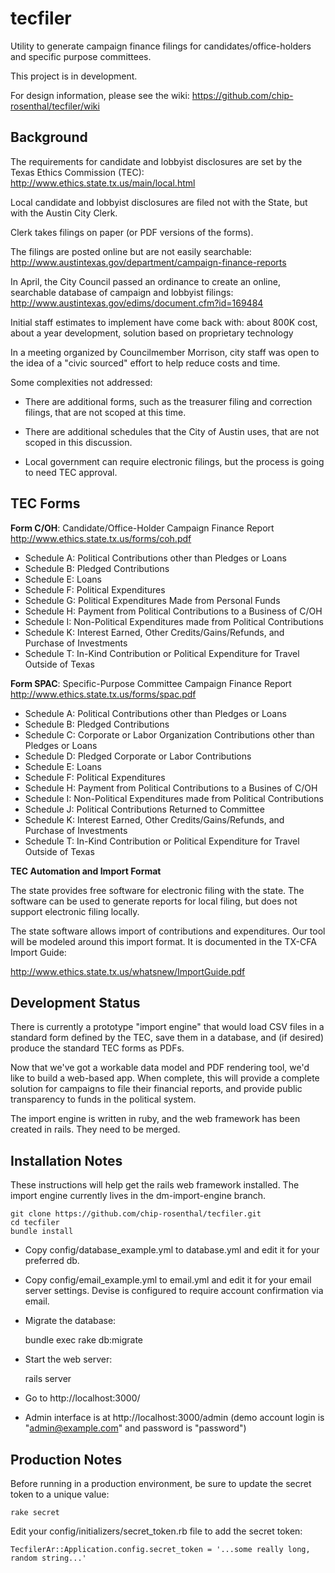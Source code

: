 tecfiler
========

Utility to generate campaign finance filings for candidates/office-holders and specific
purpose committees.

This project is in development.

For design information, please see the wiki: https://github.com/chip-rosenthal/tecfiler/wiki

Background
----------

The requirements for candidate and lobbyist disclosures are set by the Texas
Ethics Commission (TEC): http://www.ethics.state.tx.us/main/local.html

Local candidate and lobbyist disclosures are filed not with the State, but with
the Austin City Clerk.

Clerk takes filings on paper (or PDF versions of the forms).

The filings are posted online but are not easily searchable:
http://www.austintexas.gov/department/campaign-finance-reports

In April, the City Council passed an ordinance to create an online, searchable
database of campaign and lobbyist filings:
http://www.austintexas.gov/edims/document.cfm?id=169484

Initial staff estimates to implement have come back with: about 800K cost,
about a year development, solution based on proprietary technology

In a meeting organized by Councilmember Morrison, city staff was open to the
idea of a "civic sourced" effort to help reduce costs and time.

Some complexities not addressed:

* There are additional forms, such as the treasurer filing and correction
  filings, that are not scoped at this time.

* There are additional schedules that the City of Austin uses, that are not
  scoped in this discussion.

* Local government can require electronic filings, but the process is going to
  need TEC approval.


TEC Forms
---------

**Form C/OH**: Candidate/Office-Holder Campaign Finance Report
http://www.ethics.state.tx.us/forms/coh.pdf

* Schedule A: Political Contributions other than Pledges or Loans
* Schedule B: Pledged Contributions
* Schedule E: Loans
* Schedule F: Political Expenditures
* Schedule G: Political Expenditures Made from Personal Funds
* Schedule H: Payment from Political Contributions to a Business of C/OH
* Schedule I: Non-Political Expenditures made from Political Contributions
* Schedule K: Interest Earned, Other Credits/Gains/Refunds, and Purchase of Investments
* Schedule T: In-Kind Contribution or Political Expenditure for Travel Outside of Texas

**Form SPAC**: Specific-Purpose Committee Campaign Finance Report
http://www.ethics.state.tx.us/forms/spac.pdf

* Schedule A: Political Contributions other than Pledges or Loans
* Schedule B: Pledged Contributions
* Schedule C: Corporate or Labor Organization Contributions other than Pledges or Loans
* Schedule D: Pledged Corporate or Labor Contributions
* Schedule E: Loans
* Schedule F: Political Expenditures
* Schedule H: Payment from Political Contributions to a Busines of C/OH
* Schedule I: Non-Political Expenditures made from Political Contributions
* Schedule J: Political Contributions Returned to Committee
* Schedule K: Interest Earned, Other Credits/Gains/Refunds, and Purchase of Investments
* Schedule T: In-Kind Contribution or Political Expenditure for Travel Outside of Texas

**TEC Automation and Import Format**

The state provides free software for electronic filing with the state. The software can
be used to generate reports for local filing, but does not support electronic filing locally.

The state software allows import of contributions and expenditures. Our tool will be
modeled around this import format. It is documented in the TX-CFA Import Guide:

http://www.ethics.state.tx.us/whatsnew/ImportGuide.pdf


Development Status
------------------

There is currently a prototype "import engine" that would load CSV files in a standard form 
defined by the TEC, save them in a database, and (if desired) produce the standard TEC forms as PDFs.

Now that we've got a workable data model and PDF rendering tool, we'd like to build a web-based app. 
When complete, this will provide a complete solution for campaigns to file their financial reports, 
and provide public transparency to funds in the political system.

The import engine is written in ruby, and the web framework has been created in rails. 
They need to be merged. 


Installation Notes
------------------

These instructions will help get the rails web framework installed. The import engine 
currently lives in the dm-import-engine branch.

    git clone https://github.com/chip-rosenthal/tecfiler.git
    cd tecfiler
    bundle install

- Copy config/database_example.yml to database.yml and edit it for your preferred db.

- Copy config/email_example.yml to email.yml and edit it for your email server settings. Devise is configured to require account confirmation via email.

- Migrate the database:
     
     bundle exec rake db:migrate

- Start the web server:
     
     rails server 

- Go to http://localhost:3000/

- Admin interface is at http://localhost:3000/admin (demo account login is "admin@example.com" and password is "password")


Production Notes
----------------

Before running in a production environment, be sure to update the secret token to a unique value:

    rake secret

Edit your config/initializers/secret_token.rb file to add the secret token:

    TecfilerAr::Application.config.secret_token = '...some really long, random string...'

